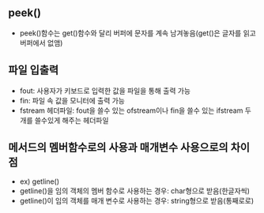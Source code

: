 ## peek()
- peek()함수는 get()함수와 달리 버퍼에 문자를 계속 남겨놓음(get()은 글자를 읽고 버퍼에서 없앰)
  
## 파일 입출력
- fout: 사용자가 키보드로 입력한 값을 파일을 통해 출력 가능
- fin: 파일 속 값을 모니터에 출력 가능
- fstream 헤더파일: fout을 쓸수 있는 ofstream이나 fin을 쓸수 있는 ifstream 두개를 쓸수있게 해주는 헤더파일

## 메서드의 멤버함수로의 사용과 매개변수 사용으로의 차이점
- ex) getline()
- getline()을 임의 객체의 멤버 함수로 사용하는 경우: char형으로 받음(한글자씩)
- getline()이 임의 객체를 매개 변수로 사용하는 경우: string형으로 받음(통째로로)